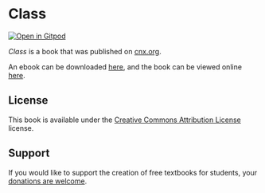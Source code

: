 # Class

[![Open in Gitpod](https://gitpod.io/button/open-in-gitpod.svg)](https://gitpod.io/from-referrer/)

_Class_ is a book that was published on [cnx.org](https://cnx.org/).

An ebook can be downloaded [here](https://github.com/cnx-user-books/cnxbook-class/releases/latest), and the book can be viewed online [here](https://github.com/cnx-user-books/cnxbook-class/releases/latest).

## License
This book is available under the [Creative Commons Attribution License](./LICENSE) license.

## Support
If you would like to support the creation of free textbooks for students, your [donations are welcome](https://riceconnect.rice.edu/donation/support-openstax-banner).
